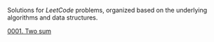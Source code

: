 Solutions for _LeetCode_ problems, organized based on the underlying algorithms and data structures.

[0001. Two sum](hash_table/0001_two_sum.md)
